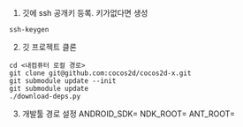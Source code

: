 
1. 깃에 ssh 공개키 등록. 키가없다면 생성
```
ssh-keygen
```
2. 깃 프로젝트 클론
```
cd <내컴퓨터 로컬 경로>
git clone git@github.com:cocos2d/cocos2d-x.git
git submodule update --init
git submodule update
./download-deps.py
```

3. 개발툴 경로 설정
ANDROID_SDK=
NDK_ROOT=
ANT_ROOT=

